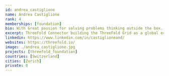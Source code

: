 ```yaml
---
id: andrea_castiglione
name: Andrea Castiglione
rank: 4
memberships: [foundation]
bio: With Great passion for solving problems thinking outside the box. Andrea connects, meets, cares, analyzes, invests, develops and most importantly always does his best to reach a desired goal; no matter how much time or effort it is going to take. His biggest goal is to bring ethics, trust and transparency on modern Financial Markets by leveraging the power of Artificial Intelligence and Blockchain technologies. From designing intelligent trading algorithms at the age of 17, I later (late 2013) he got hooked by the possibilities of a completely parallel financial system regulated by cryptography and code, resistant by design to the attacks of Byzantine actors.
excerpt: ThreeFold Connector building the ThreeFold Grid as a global ecosystem.
linkedin: https://www.linkedin.com/in/castiglioneand/
websites: https://threefold.io/
image: ./andrea_castiglione.jpg
projects: [threefold_foundation]
countries: [Switzerland]
cities: [Zurich]
private: 0
---
```

